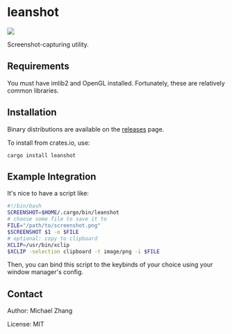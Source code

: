 leanshot
========

[![](https://api.travis-ci.org/iptq/leanshot.svg?branch=develop)](https://travis-ci.org/iptq/leanshot)

Screenshot-capturing utility.

Requirements
------------

You must have imlib2 and OpenGL installed. Fortunately, these are relatively common libraries.

Installation
------------

Binary distributions are available on the [releases](https://github.com/iptq/leanshot/releases) page.

To install from crates.io, use:

```
cargo install leanshot
```

Example Integration
-------------------

It's nice to have a script like:

```bash
#!/bin/bash
SCREENSHOT=$HOME/.cargo/bin/leanshot
# choose some file to save it to
FILE="/path/to/screenshot.png"
$SCREENSHOT $1 -o $FILE
# optional: copy to clipboard
XCLIP=/usr/bin/xclip
$XCLIP -selection clipboard -t image/png -i $FILE
```

Then, you can bind this script to the keybinds of your choice using your window manager's config.

Contact
-------

Author: Michael Zhang

License: MIT
